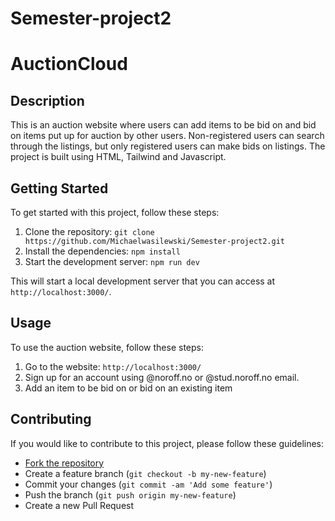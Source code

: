 # Semester-project2
# AuctionCloud
## Description 

This is an auction website where users can add items to be bid on and bid on items put up for auction by other users. Non-registered users can search through the listings, but only registered users can make bids on listings.
The project is built using HTML, Tailwind and Javascript.

## Getting Started

To get started with this project, follow these steps:

1. Clone the repository: `git clone https://github.com/Michaelwasilewski/Semester-project2.git`
2. Install the dependencies: `npm install`
3. Start the development server: `npm run dev`

This will start a local development server that you can access at `http://localhost:3000/`.

## Usage

To use the auction website, follow these steps:

1. Go to the website: `http://localhost:3000/`
2. Sign up for an account using @noroff.no or @stud.noroff.no email.
3. Add an item to be bid on or bid on an existing item

## Contributing

If you would like to contribute to this project, please follow these guidelines:

- [Fork the repository](https://help.github.com/en/github/getting-started-with-github/fork-a-repo)
- Create a feature branch (`git checkout -b my-new-feature`)
- Commit your changes (`git commit -am 'Add some feature'`)
- Push the branch (`git push origin my-new-feature`)
- Create a new Pull Request

